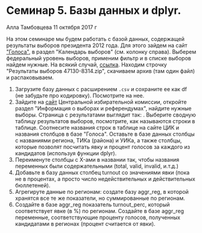 Семинар 5. Базы данных и dplyr.
================
Алла Тамбовцева
11 октября 2017 г

На этом семинаре мы будем работать с базой данных, содержащей результаты выборов президента 2012 года. Для этого зайдем на сайт ["Голоса"](https://www.golosinfo.org/), в раздел "Календарь выборов" (см. колонку справа). Выберем федеральный уровень выборов, применим фильтр и в списке выборов найдем нужные. На всякий случай, [ссылка](http://els.golosinfo.org/ru/elections/47130). Находим строчку "Результаты выборов 47130-8314.zip", скачиваем архив (там один файл) и распаковываем.

1.  Загрузите базу данных с расширением `.csv` и сохраните ее как df (не забудьте про кодировку). Посмотрите на нее.
2.  Зайдите на [сайт](http://www.cikrf.ru/) Центральной избирательной комиссии, откройте раздел "Информация о выборах и референдумах", найдите нужные выборы. Страница с результатами выглядит так: . Выберите сводную таблицу результатов выборов, посмотрите, как называются строки в таблице. Соотнесите названия строк в таблице на сайте ЦИК и названия столбцов в базе "Голоса". Оставьте в базе данных столбцы с названиями региона, ТИКа (района) и УИКа, а также столбцы, которые позволят посчитать явку и процент голосов за каждого из кандидатов (используя функции dplyr). 
3. Переименуте столбцы с X-ами в названии так, чтобы названия переменных были содержательными (total, valid, invalid, и.т.д.)
4. Добавьте в базу данных столбец turnout со значениями явки (пока не в процентах, а просто число недействительных и действительных бюллетеней).
5. Агрегируте данные по регионам: создате базу aggr_reg, в которой хранятся все те же показатели, но суммированные по регионам.
6. Создайте в базе aggr_reg показатель turnout_perc, который соответствует явке (в %) по регионам. Создайте в базе aggr_reg переменные, соответствующие проценту голосов, полученных кандидатами в регионах (процент считается от явки).


